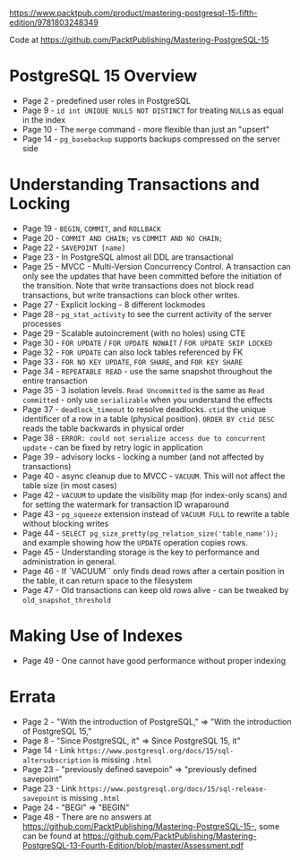 https://www.packtpub.com/product/mastering-postgresql-15-fifth-edition/9781803248349

Code at https://github.com/PacktPublishing/Mastering-PostgreSQL-15

# PostgreSQL 15 Overview
* Page 2 - predefined user roles in PostgreSQL
* Page 9 - `id int UNIQUE NULLS NOT DISTINCT` for treating `NULL`s as equal in the index
* Page 10 - The `merge` command - more flexible than just an "upsert"
* Page 14 - `pg_basebackup` supports backups compressed on the server side

# Understanding Transactions and Locking
* Page 19 - `BEGIN`, `COMMIT`, and `ROLLBACK`
* Page 20 - `COMMIT AND CHAIN;` vs `COMMIT AND NO CHAIN;`
* Page 22 - `SAVEPOINT [name]`
* Page 23 - In PostgreSQL almost all DDL are transactional 
* Page 25 - MVCC - Multi-Version Concurrency Control. A transaction can only see the updates that
  have been committed before the initiation of the transition. Note that write transactions does not
  block read transactions, but write transactions can block other writes.
* Page 27 - Explicit locking - 8 different lockmodes 
* Page 28 - `pg_stat_activity` to see the current activity of the server processes
* Page 29 - Scalable autoincrement (with no holes) using CTE
* Page 30 - `FOR UPDATE` / `FOR UPDATE NOWAIT` / `FOR UPDATE SKIP LOCKED`
* Page 32 - `FOR UPDATE` can also lock tables referenced by FK
* Page 33 - `FOR NO KEY UPDATE`, `FOR SHARE`, and `FOR KEY SHARE`
* Page 34 - `REPEATABLE READ` -  use the same snapshot throughout the entire transaction
* Page 35 - 3 isolation levels. `Read Uncommitted` is the same as `Read committed` - only use `serializable`
  when you understand the effects
* Page 37 - `deadlock_timeout` to resolve deadlocks. `ctid` the unique identificer of a row in a table
  (physical position). `ORDER BY ctid DESC` reads the table backwards in physical order
* Page 38 - `ERROR: could not serialize access due to concurrent update` - can be fixed by retry logic in application
* Page 39 - advisory locks - locking a number (and not affected by transactions)
* Page 40 - async cleanup due to MVCC - `VACUUM`. This will not affect the table size (in most cases)
* Page 42 - `VACUUM` to update the visibility map (for index-only scans) and for setting the watermark for
  transaction ID wraparound
* Page 43 - `pg_squeeze` extension instead of `VACUUM FULL` to rewrite a table without blocking writes
* Page 44 - `SELECT pg_size_pretty(pg_relation_size('table_name'));` and example showing how the `UPDATE`
  operation copies rows.
* Page 45 - Understanding storage is the key to performance and administration in general.
* Page 46 - If `VACUUM`` only finds dead rows after a certain position in the table, it can return
  space to the filesystem
* Page 47 - Old transactions can keep old rows alive - can be tweaked by `old_snapshot_threshold`

# Making Use of Indexes
* Page 49 - One cannot have good performance without proper indexing


# Errata
* Page 2 - "With the introduction of PostgreSQL," => "With the introduction of PostgreSQL 15,"
* Page 8 - "Since PostgreSQL, it" => Since PostgreSQL 15, it"
* Page 14 - Link `https://www.postgresql.org/docs/15/sql-altersubscription` is missing `.html`
* Page 23 - "previously defined savepoin" => "previously defined savepoint"
* Page 23 - Link `https://www.postgresql.org/docs/15/sql-release-savepoint` is missing `.html`
* Page 24 - "BEGI" => "BEGIN"
* Page 48 - There are no answers at https://github.com/PacktPublishing/Mastering-PostgreSQL-15-, some
  can be found at https://github.com/PacktPublishing/Mastering-PostgreSQL-13-Fourth-Edition/blob/master/Assessment.pdf
